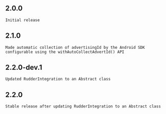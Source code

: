 ## 2.0.0
    Initial release
## 2.1.0
    Made automatic collection of advertisingId by the Android SDK configurable using the withAutoCollectAdvertId() API
## 2.2.0-dev.1
    Updated RudderIntegration to an Abstract class 

## 2.2.0
    Stable release after updating RudderIntegration to an Abstract class 